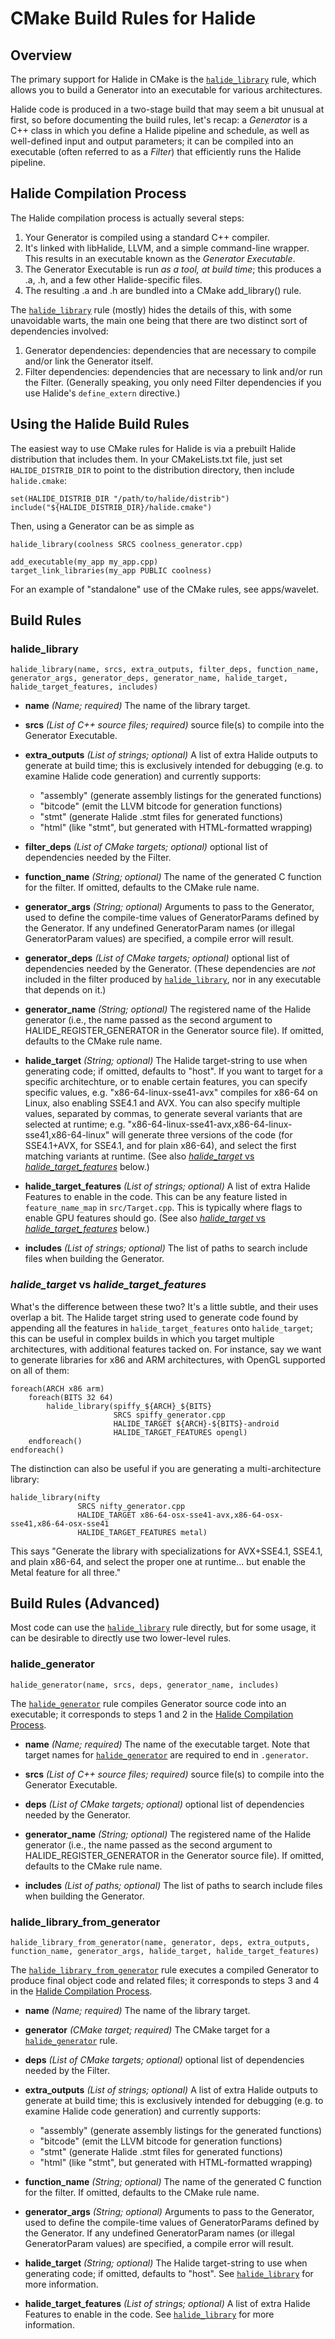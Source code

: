 # CMake Build Rules for Halide

## Overview

The primary support for Halide in CMake is the
[`halide_library`](#halide_library) rule, which allows you to build a Generator
into an executable for various architectures.

Halide code is produced in a two-stage build that may seem a bit unusual at
first, so before documenting the build rules, let's recap: a *Generator* is a
C++ class in which you define a Halide pipeline and schedule, as well as
well-defined input and output parameters; it can be compiled into an executable
(often referred to as a *Filter*) that efficiently runs the Halide pipeline.

## Halide Compilation Process

The Halide compilation process is actually several steps:

1.  Your Generator is compiled using a standard C++ compiler.
2.  It's linked with libHalide, LLVM, and a simple command-line wrapper. This
    results in an executable known as the *Generator Executable*.
3.  The Generator Executable is run *as a tool, at build time*; this produces a
    .a, .h, and a few other Halide-specific files.
4.  The resulting .a and .h are bundled into a CMake add_library() rule.

The [`halide_library`](#halide_library) rule (mostly) hides the details of this,
with some unavoidable warts, the main one being that there are two distinct sort
of dependencies involved:

1.  Generator dependencies: dependencies that are necessary to compile and/or
    link the Generator itself.
2.  Filter dependencies: dependencies that are necessary to link and/or run the
    Filter. (Generally speaking, you only need Filter dependencies if you use
    Halide's `define_extern` directive.)

## Using the Halide Build Rules

The easiest way to use CMake rules for Halide is via a prebuilt Halide
distribution that includes them. In your CMakeLists.txt file, just set
`HALIDE_DISTRIB_DIR` to point to the distribution directory, then include
`halide.cmake`:

    set(HALIDE_DISTRIB_DIR "/path/to/halide/distrib")
    include("${HALIDE_DISTRIB_DIR}/halide.cmake")

Then, using a Generator can be as simple as

    halide_library(coolness SRCS coolness_generator.cpp)

    add_executable(my_app my_app.cpp)
    target_link_libraries(my_app PUBLIC coolness)

For an example of "standalone" use of the CMake rules, see apps/wavelet.

## Build Rules

### halide_library

```
halide_library(name, srcs, extra_outputs, filter_deps, function_name,
generator_args, generator_deps, generator_name, halide_target,
halide_target_features, includes)
```

*   **name** *(Name; required)* The name of the library target.

*   **srcs** *(List of C++ source files; required)* source file(s) to compile
    into the Generator Executable.

*   **extra_outputs** *(List of strings; optional)* A list of extra Halide
    outputs to generate at build time; this is exclusively intended for
    debugging (e.g. to examine Halide code generation) and currently supports:

    *   "assembly" (generate assembly listings for the generated functions)
    *   "bitcode" (emit the LLVM bitcode for generation functions)
    *   "stmt" (generate Halide .stmt files for generated functions)
    *   "html" (like "stmt", but generated with HTML-formatted wrapping)

*   **filter_deps** *(List of CMake targets; optional)* optional list of
    dependencies needed by the Filter.

*   **function_name** *(String; optional)* The name of the generated C function
    for the filter. If omitted, defaults to the CMake rule name.

*   **generator_args** *(String; optional)* Arguments to pass to the Generator,
    used to define the compile-time values of GeneratorParams defined by the
    Generator. If any undefined GeneratorParam names (or illegal GeneratorParam
    values) are specified, a compile error will result.

*   **generator_deps** *(List of CMake targets; optional)* optional list of
    dependencies needed by the Generator. (These dependencies are *not* included
    in the filter produced by [`halide_library`](#halide_library), nor in any
    executable that depends on it.)

*   **generator_name** *(String; optional)* The registered name of the Halide
    generator (i.e., the name passed as the second argument to
    HALIDE_REGISTER_GENERATOR in the Generator source file). If omitted,
    defaults to the CMake rule name.

*   **halide_target** *(String; optional)* The Halide target-string to use when
    generating code; if omitted, defaults to "host". If you want to target for a
    specific architechture, or to enable certain features, you can specify
    specific values, e.g. "x86-64-linux-sse41-avx" compiles for x86-64 on Linux,
    also enabling SSE4.1 and AVX. You can also specify multiple values,
    separated by commas, to generate several variants that are selected at
    runtime; e.g. "x86-64-linux-sse41-avx,x86-64-linux-sse41,x86-64-linux" will
    generate three versions of the code (for SSE4.1+AVX, for SSE4.1, and for
    plain x86-64), and select the first matching variants at runtime. (See also
    [*halide_target* vs
    *halide_target_features*](#halide_target-vs-halide_target_features) below.)

*   **halide_target_features** *(List of strings; optional)* A list of extra
    Halide Features to enable in the code. This can be any feature listed in
    `feature_name_map` in `src/Target.cpp`. This is typically where flags to
    enable GPU features should go. (See also [*halide_target* vs
    *halide_target_features*](#halide_target-vs-halide_target_features) below.)

*   **includes** *(List of strings; optional)* The list of paths to search
    include files when building the Generator.

### *halide_target* vs *halide_target_features*

What's the difference between these two? It's a little subtle, and their uses
overlap a bit. The Halide target string used to generate code found by appending
all the features in `halide_target_features` onto `halide_target`; this can be
useful in complex builds in which you target multiple architectures, with
additional features tacked on. For instance, say we want to generate libraries
for x86 and ARM architectures, with OpenGL supported on all of them:

    foreach(ARCH x86 arm)
        foreach(BITS 32 64)
            halide_library(spiffy_${ARCH}_${BITS}
                           SRCS spiffy_generator.cpp
                           HALIDE_TARGET ${ARCH}-${BITS}-android
                           HALIDE_TARGET_FEATURES opengl)
        endforeach()
    endforeach()

The distinction can also be useful if you are generating a multi-architecture
library:

    halide_library(nifty
                   SRCS nifty_generator.cpp
                   HALIDE_TARGET x86-64-osx-sse41-avx,x86-64-osx-sse41,x86-64-osx-sse41
                   HALIDE_TARGET_FEATURES metal)

This says "Generate the library with specializations for AVX+SSE4.1, SSE4.1, and
plain x86-64, and select the proper one at runtime... but enable the Metal
feature for all three."

## Build Rules (Advanced)

Most code can use the [`halide_library`](#halide_library) rule directly, but for
some usage, it can be desirable to directly use two lower-level rules.

### halide_generator

```
halide_generator(name, srcs, deps, generator_name, includes)
```

The [`halide_generator`](#halide_generator) rule compiles Generator source code
into an executable; it corresponds to steps 1 and 2 in the [Halide Compilation
Process](#halide-compilation-process).

*   **name** *(Name; required)* The name of the executable target. Note that
    target names for [`halide_generator`](#halide_generator) are required to end
    in `.generator`.

*   **srcs** *(List of C++ source files; required)* source file(s) to compile
    into the Generator Executable.

*   **deps** *(List of CMake targets; optional)* optional list of dependencies
    needed by the Generator.

*   **generator_name** *(String; optional)* The registered name of the Halide
    generator (i.e., the name passed as the second argument to
    HALIDE_REGISTER_GENERATOR in the Generator source file). If omitted,
    defaults to the CMake rule name.

*   **includes** *(List of paths; optional)* The list of paths to search include
    files when building the Generator.

### halide_library_from_generator

```
halide_library_from_generator(name, generator, deps, extra_outputs,
function_name, generator_args, halide_target, halide_target_features)
```

The [`halide_library_from_generator`](#halide_library_from_generator) rule
executes a compiled Generator to produce final object code and related files; it
corresponds to steps 3 and 4 in the [Halide Compilation
Process](#halide-compilation-process).

*   **name** *(Name; required)* The name of the library target.

*   **generator** *(CMake target; required)* The CMake target for a
    [`halide_generator`](#halide_generator) rule.

*   **deps** *(List of CMake targets; optional)* optional list of dependencies
    needed by the Filter.

*   **extra_outputs** *(List of strings; optional)* A list of extra Halide
    outputs to generate at build time; this is exclusively intended for
    debugging (e.g. to examine Halide code generation) and currently supports:

    *   "assembly" (generate assembly listings for the generated functions)
    *   "bitcode" (emit the LLVM bitcode for generation functions)
    *   "stmt" (generate Halide .stmt files for generated functions)
    *   "html" (like "stmt", but generated with HTML-formatted wrapping)

*   **function_name** *(String; optional)* The name of the generated C function
    for the filter. If omitted, defaults to the CMake rule name.

*   **generator_args** *(String; optional)* Arguments to pass to the Generator,
    used to define the compile-time values of GeneratorParams defined by the
    Generator. If any undefined GeneratorParam names (or illegal GeneratorParam
    values) are specified, a compile error will result.

*   **halide_target** *(String; optional)* The Halide target-string to use when
    generating code; if omitted, defaults to "host". See
    [`halide_library`](#halide_library) for more information.

*   **halide_target_features** *(List of strings; optional)* A list of extra
    Halide Features to enable in the code. See
    [`halide_library`](#halide_library) for more information.
